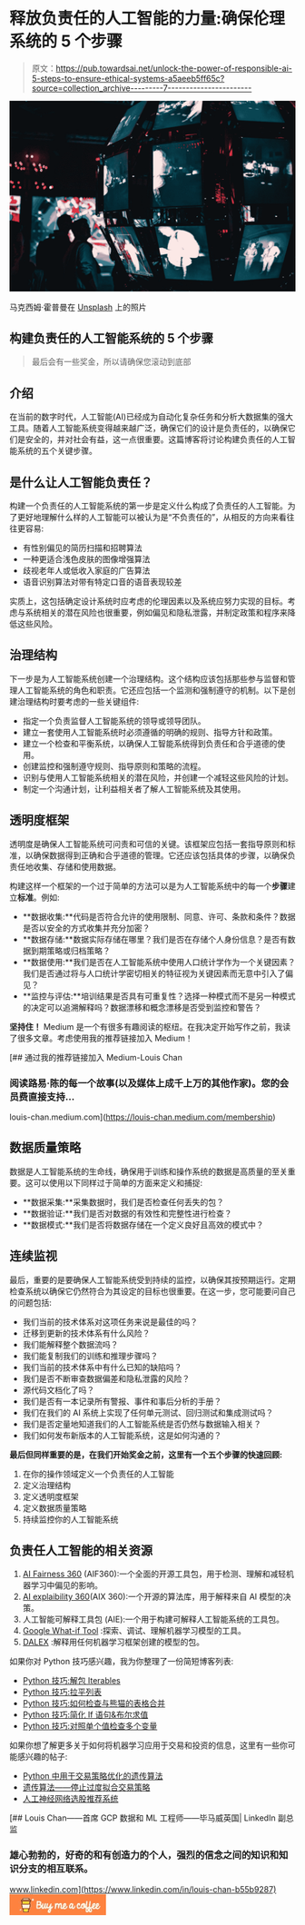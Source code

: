 # 释放负责任的人工智能的力量:确保伦理系统的 5 个步骤

> 原文：<https://pub.towardsai.net/unlock-the-power-of-responsible-ai-5-steps-to-ensure-ethical-systems-a5aeeb5ff65c?source=collection_archive---------7----------------------->

![](img/8818b6bf696489da57daf677d0ec40e2.png)

马克西姆·霍普曼在 [Unsplash](https://unsplash.com?utm_source=medium&utm_medium=referral) 上的照片

## 构建负责任的人工智能系统的 5 个步骤

> 最后会有一些奖金，所以请确保您滚动到底部

## 介绍

在当前的数字时代，人工智能(AI)已经成为自动化复杂任务和分析大数据集的强大工具。随着人工智能系统变得越来越广泛，确保它们的设计是负责任的，以确保它们是安全的，并对社会有益，这一点很重要。这篇博客将讨论构建负责任的人工智能系统的五个关键步骤。

## 是什么让人工智能负责任？

构建一个负责任的人工智能系统的第一步是定义什么构成了负责任的人工智能。为了更好地理解什么样的人工智能可以被认为是“不负责任的”，从相反的方向来看往往更容易:

*   有性别偏见的简历扫描和招聘算法
*   一种更适合浅色皮肤的图像增强算法
*   歧视老年人或低收入家庭的广告算法
*   语音识别算法对带有特定口音的语音表现较差

实质上，这包括确定设计系统时应考虑的伦理因素以及系统应努力实现的目标。考虑与系统相关的潜在风险也很重要，例如偏见和隐私泄露，并制定政策和程序来降低这些风险。

## 治理结构

下一步是为人工智能系统创建一个治理结构。这个结构应该包括那些参与监督和管理人工智能系统的角色和职责。它还应包括一个监测和强制遵守的机制。以下是创建治理结构时要考虑的一些关键组件:

*   指定一个负责监督人工智能系统的领导或领导团队。
*   建立一套使用人工智能系统时必须遵循的明确的规则、指导方针和政策。
*   建立一个检查和平衡系统，以确保人工智能系统得到负责任和合乎道德的使用。
*   创建监控和强制遵守规则、指导原则和策略的流程。
*   识别与使用人工智能系统相关的潜在风险，并创建一个减轻这些风险的计划。
*   制定一个沟通计划，让利益相关者了解人工智能系统及其使用。

## 透明度框架

透明度是确保人工智能系统可问责和可信的关键。该框架应包括一套指导原则和标准，以确保数据得到正确和合乎道德的管理。它还应该包括具体的步骤，以确保负责任地收集、存储和使用数据。

构建这样一个框架的一个过于简单的方法可以是为人工智能系统中的每一个**步骤**建立**标准**。例如:

*   **数据收集:**代码是否符合允许的使用限制、同意、许可、条款和条件？数据是否以安全的方式收集并充分加密？
*   **数据存储:**数据实际存储在哪里？我们是否在存储个人身份信息？是否有数据到期策略或归档策略？
*   **数据使用:**我们是否在人工智能系统中使用人口统计学作为一个关键因素？我们是否通过将与人口统计学密切相关的特征视为关键因素而无意中引入了偏见？
*   **监控与评估:**培训结果是否具有可重复性？选择一种模式而不是另一种模式的决定可以追溯解释吗？数据漂移和概念漂移是否受到监控和警告？

**坚持住！** Medium 是一个有很多有趣阅读的枢纽。在我决定开始写作之前，我读了很多文章。考虑使用我的推荐链接加入 Medium！

[](https://louis-chan.medium.com/membership) [## 通过我的推荐链接加入 Medium-Louis Chan

### 阅读路易·陈的每一个故事(以及媒体上成千上万的其他作家)。您的会员费直接支持…

louis-chan.medium.com](https://louis-chan.medium.com/membership) 

## 数据质量策略

数据是人工智能系统的生命线，确保用于训练和操作系统的数据是高质量的至关重要。这可以使用以下同样过于简单的方面来定义和捕捉:

*   **数据采集:**采集数据时，我们是否检查任何丢失的包？
*   **数据验证:**我们是否对数据的有效性和完整性进行检查？
*   **数据模式:**我们是否将数据存储在一个定义良好且高效的模式中？

## 连续监视

最后，重要的是要确保人工智能系统受到持续的监控，以确保其按预期运行。定期检查系统以确保它仍然符合为其设定的目标也很重要。在这一步，您可能要问自己的问题包括:

*   我们当前的技术体系对这项任务来说是最佳的吗？
*   迁移到更新的技术体系有什么风险？
*   我们能解释整个数据流吗？
*   我们能复制我们的训练和推理步骤吗？
*   我们当前的技术体系中有什么已知的缺陷吗？
*   我们是否不断审查数据偏差和隐私泄露的风险？
*   源代码文档化了吗？
*   我们是否有一本记录所有警报、事件和事后分析的手册？
*   我们在我们的 AI 系统上实现了任何单元测试、回归测试和集成测试吗？
*   我们是否定量地知道我们的人工智能系统是否仍然与数据输入相关？
*   我们如何发布新版本的人工智能系统，这是如何沟通的？

**最后但同样重要的是，在我们开始奖金之前，这里有一个五个步骤的快速回顾:**

1.  在你的操作领域定义一个负责任的人工智能
2.  定义治理结构
3.  定义透明度框架
4.  定义数据质量策略
5.  持续监控你的人工智能系统

## 负责任人工智能的相关资源

1.  [AI Fairness 360](https://github.com/Trusted-AI/AIF360) (AIF360):一个全面的开源工具包，用于检测、理解和减轻机器学习中偏见的影响。
2.  [AI explaibility 360](https://github.com/Trusted-AI/AIX360)(AIX 360):一个开源的算法库，用于解释来自 AI 模型的决策。
3.  人工智能可解释工具包 (AIE):一个用于构建可解释人工智能系统的工具包。
4.  [Google What-if Tool](https://ai.googleblog.com/2018/09/the-what-if-tool-code-free-probing-of.html) :探索、调试、理解机器学习模型的工具。
5.  [DALEX](https://github.com/ModelOriented/DALEX) :解释用任何机器学习框架创建的模型的包。

如果你对 Python 技巧感兴趣，我为你整理了一份简短博客列表:

*   [Python 技巧:解包 Iterables](/python-tricks-unpacking-iterables-a1acf8a658a6)
*   [Python 技巧:拉平列表](https://towardsdatascience.com/python-tricks-flattening-lists-75aeb1102337)
*   [Python 技巧:如何检查与熊猫的表格合并](https://towardsdatascience.com/python-tricks-how-to-check-table-merging-with-pandas-cae6b9b1d540)
*   [Python 技巧:简化 If 语句&布尔求值](https://towardsdatascience.com/python-tricks-simplifying-if-statements-boolean-evaluation-4e10cc7c1e71)
*   [Python 技巧:对照单个值检查多个变量](https://towardsdatascience.com/python-tricks-check-multiple-variables-against-single-value-18a4d98d79f4)

如果你想了解更多关于如何将机器学习应用于交易和投资的信息，这里有一些你可能感兴趣的帖子:

*   [Python 中用于交易策略优化的遗传算法](/genetic-algorithm-for-trading-strategy-optimization-in-python-614eb660990d)
*   [遗传算法——停止过度拟合交易策略](https://medium.com/towards-artificial-intelligence/genetic-algorithm-stop-overfitting-trading-strategies-5df671d5cde1)
*   [人工神经网络选股推荐系统](/ann-recommendation-system-for-stock-selection-c9751a3a0520)

[](https://www.linkedin.com/in/louis-chan-b55b9287) [## Louis Chan——首席 GCP 数据和 ML 工程师——毕马威英国| LinkedIn 副总监

### 雄心勃勃的，好奇的和有创造力的个人，强烈的信念之间的知识和知识分支的相互联系。

www.linkedin.com](https://www.linkedin.com/in/louis-chan-b55b9287) [![](img/da3aff0c3084d4947b2ec1e61ca695a4.png)](https://www.buymeacoffee.com/louischan)